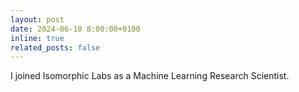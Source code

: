 ```yaml
---
layout: post
date: 2024-06-10 8:00:00+0100
inline: true
related_posts: false
---
```


I joined Isomorphic Labs as a Machine Learning Research Scientist.

